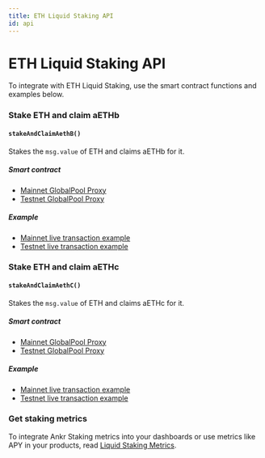 ```yaml
---
title: ETH Liquid Staking API
id: api
---
```


# ETH Liquid Staking API

To integrate with ETH Liquid Staking, use the smart contract functions and examples below.

### Stake ETH and claim aETHb

#### `stakeAndClaimAethB()`
 
Stakes the `msg.value` of ETH and claims aETHb for it.

##### Smart contract

* [Mainnet GlobalPool Proxy](https://etherscan.io/address/0x84db6eE82b7Cf3b47E8F19270abdE5718B936670)
* [Testnet GlobalPool Proxy](https://goerli.etherscan.io/address/0x5ea4C3a6CA22B38a1D6776329bb8b4073C157B27)

##### Example

* [Mainnet live transaction example](https://etherscan.io/tx/0xd328cad4fa2bb35bb991ea68586b440b25aff2a3fada03216c76aa55feb99afb)
* [Testnet live transaction example](https://goerli.etherscan.io/tx/0x46f0fb4ebd31f4661b5b9630cf2369beee9e5367143f8cb9fdf6a8a145174f81)


### Stake ETH and claim aETHc

#### `stakeAndClaimAethC()`
 
Stakes the `msg.value` of ETH and claims aETHc for it.

##### Smart contract

* [Mainnet GlobalPool Proxy](https://etherscan.io/address/0x84db6eE82b7Cf3b47E8F19270abdE5718B936670)
* [Testnet GlobalPool Proxy](https://goerli.etherscan.io/address/0x5ea4C3a6CA22B38a1D6776329bb8b4073C157B27)

##### Example

* [Mainnet live transaction example](https://etherscan.io/tx/0xcaa6ce2e260e667ddeed904d4740c787822157120df9fec73bd18df5ceef46a9)
* [Testnet live transaction example](https://goerli.etherscan.io/tx/0x2f9e0afa8c52ce38f1f80ab98dfb178c9efd51551515e75750dcfb80513b7562)


### Get staking metrics

To integrate Ankr Staking metrics into your dashboards or use metrics like APY in your products, read [Liquid Staking Metrics](https://ankr.com/docs/staking/extra/staking-metrics).


